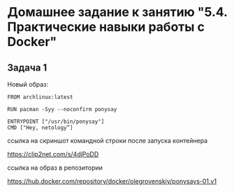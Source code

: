 # Домашнее задание к занятию "5.4. Практические навыки работы с Docker"

## Задача 1

  Новый образ:


    FROM archlinux:latest
    
    RUN pacman -Syy --noconfirm ponysay

    ENTRYPOINT ["/usr/bin/ponysay"]
    CMD ["Hey, netology”]

  
ссылка на скриншот командной строки после запуска контейнера

https://clip2net.com/s/4djPoDD


ссылка на образ в репозитории


https://hub.docker.com/repository/docker/olegrovenskiy/ponysays-01.v1









